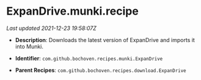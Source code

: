 # ExpanDrive.munki.recipe

_Last updated 2021-12-23 19:58:07Z_

- **Description**: Downloads the latest version of ExpanDrive and imports it into Munki.

- **Identifier**: `com.github.bochoven.recipes.munki.ExpanDrive`

- **Parent Recipes**: `com.github.bochoven.recipes.download.ExpanDrive`